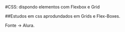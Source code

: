 #CSS: dispondo elementos com Flexbox e Grid

##Estudos em css aprodundados em Grids e Flex-Boxes.

Fonte → Alura. 

